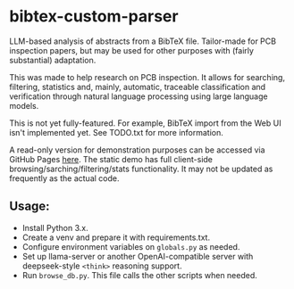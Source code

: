 # bibtex-custom-parser
LLM-based analysis of abstracts from a BibTeX file. Tailor-made for PCB inspection papers, but may be used for other purposes with (fairly substantial) adaptation.

This was made to help research on PCB inspection. It allows for searching, filtering, statistics and, mainly, automatic, traceable classification and verification through natural language processing using large language models.

This is not yet fully-featured. For example, BibTeX import from the Web UI isn't implemented yet. See TODO.txt for more information. 

A read-only version for demonstration purposes can be accessed via GitHub Pages [here](https://zidrewndacht.github.io/bibtex-custom-parser). The static demo has full client-side browsing/sarching/filtering/stats functionality. It may not be updated as frequently as the actual code.

## Usage:

- Install Python 3.x.
- Create a venv and prepare it with requirements.txt.
- Configure environment variables on `globals.py` as needed.
- Set up llama-server or another OpenAI-compatible server with deepseek-style `<think>` reasoning support.
- Run `browse_db.py`. This file calls the other scripts when needed.
